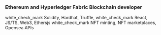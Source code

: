 ### Ethereum and Hyperledger Fabric Blockchain developer 

white_check_mark Solidity, Hardhat, Truffle,
white_check_mark React, JS/TS, Web3, Ethersjs 
white_check_mark NFT minting, NFT marketplaces, Opensea APIs

<!--
**victoryeo/victoryeo** is a ✨ _special_ ✨ repository because its `README.md` (this file) appears on your GitHub profile.

Here are some ideas to get you started:

- 🔭 I’m currently working on ...
- 🌱 I’m currently learning ...
- 👯 I’m looking to collaborate on ...
- 🤔 I’m looking for help with ...
- 💬 Ask me about ...
- 📫 How to reach me: ...
- 😄 Pronouns: ...
- ⚡ Fun fact: ...
-->
